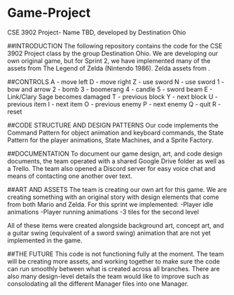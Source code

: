 # Game-Project
CSE 3902 Project- Name TBD, developed by Destination Ohio

##INTRODUCTION The following repository contains the code for the CSE 3902 Project class by the group Destination Ohio. We are developing our own original game, but for Sprint 2, we have implemented many of the assets from The Legend of Zelda (Nintendo 1986).
    Zelda assets from .
    
##CONTROLS
A - move left
D - move right
Z - use sword
N - use sword
1 - bow and arrow
2 - bomb
3 - boomerang
4 - candle
5 - sword beam
E - Link/Clary Sage becomes damaged
T - previous block
Y - next block
U - previous item
I - next item
O - previous enemy
P - next enemy
Q - quit
R - reset

##CODE STRUCTURE AND DESIGN PATTERNS 
Our code implements the Command Pattern for object animation and keyboard commands, the State Pattern for the player animations, State Machines, and a Sprite Factory.

##DOCUMENTATION
To document our game design, art, and code design documents, the team operated with a shared Google Drive folder as well as a Trello. The team also opened a Discord server for easy voice chat and means of contacting one another over text. 

##ART AND ASSETS
The team is creating our own art for this game. We are creating something with an original story with design elements that come from both Mario and Zelda. 
For this sprint we implemented:
-Player idle animations
-Player running animations
-3 tiles for the second level

All of these items were created alongside background art, concept art, and a guitar swing (equivalent of a sword swing) animation that are not yet implemented in the game. 

##THE FUTURE
This code is not functioning fully at the moment. The team will be creating more assets, and working together to make sure the code can run smoothly between what is created across all branches. There are also many design-level details the team would like to improve such as consolodating all the different Manager files into one Manager. 
